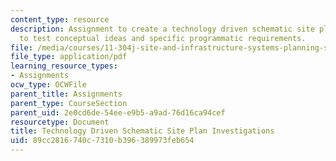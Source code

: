 ```yaml
---
content_type: resource
description: Assignment to create a technology driven schematic site plan investigation
  to test conceptual ideas and specific programmatic requirements.
file: /media/courses/11-304j-site-and-infrastructure-systems-planning-spring-2009/89cc2816740c7310b396389973feb654_MIT11_304js09_assn04.pdf
file_type: application/pdf
learning_resource_types:
- Assignments
ocw_type: OCWFile
parent_title: Assignments
parent_type: CourseSection
parent_uid: 2e0cd6de-54ee-e9b5-a9ad-76d16ca94cef
resourcetype: Document
title: Technology Driven Schematic Site Plan Investigations
uid: 89cc2816-740c-7310-b396-389973feb654
---
```

